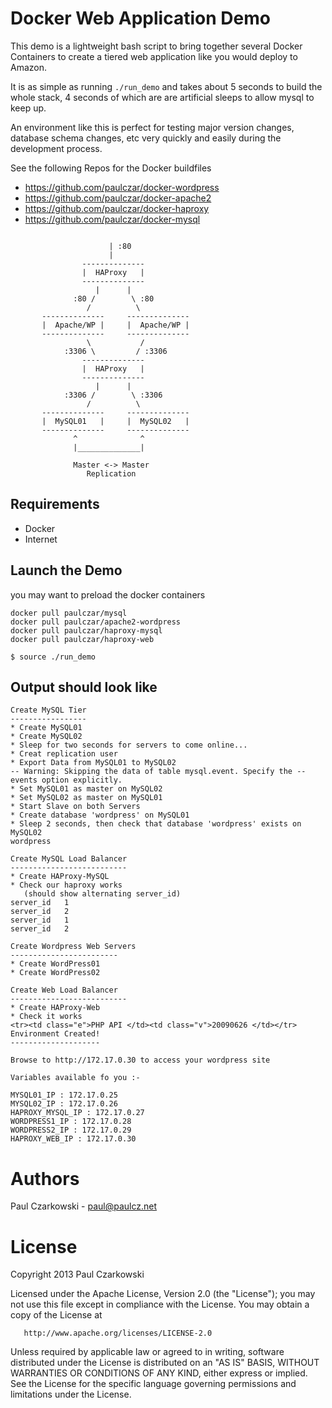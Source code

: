 # Docker Web Application Demo

This demo is a lightweight bash script to bring together several Docker Containers to create a tiered web application like you would deploy to Amazon.   

It is as simple as running `./run_demo` and takes about 5 seconds to build the whole stack,  4 seconds of which are are artificial sleeps to allow mysql to keep up.

An environment like this is perfect for testing major version changes, database schema changes, etc very quickly and easily during the development process.   

See the following Repos for the Docker buildfiles

* https://github.com/paulczar/docker-wordpress
* https://github.com/paulczar/docker-apache2
* https://github.com/paulczar/docker-haproxy
* https://github.com/paulczar/docker-mysql

```

                      | :80
                      |
                -------------- 
                |  HAProxy   |
                --------------
                   |      |
              :80 /        \ :80
                 /          \
       --------------     --------------  
       |  Apache/WP |     |  Apache/WP |   
       --------------     --------------
                 \           /
            :3306 \         / :3306
                -------------- 
                |  HAProxy   |
                --------------
                   |      |
            :3306 /        \ :3306
                 /          \
       --------------     --------------  
       |  MySQL01   |     |  MySQL02   |   
       --------------     --------------
              ^              ^
              |______________|

              Master <-> Master
                 Replication

```

## Requirements

* Docker
* Internet


## Launch the Demo

you may want to preload the docker containers

```
docker pull paulczar/mysql
docker pull paulczar/apache2-wordpress
docker pull paulczar/haproxy-mysql
docker pull paulczar/haproxy-web
```

`$ source ./run_demo`


## Output should look like

```
Create MySQL Tier
-----------------
* Create MySQL01
* Create MySQL02
* Sleep for two seconds for servers to come online...
* Creat replication user
* Export Data from MySQL01 to MySQL02
-- Warning: Skipping the data of table mysql.event. Specify the --events option explicitly.
* Set MySQL01 as master on MySQL02
* Set MySQL02 as master on MySQL01
* Start Slave on both Servers
* Create database 'wordpress' on MySQL01
* Sleep 2 seconds, then check that database 'wordpress' exists on MySQL02
wordpress

Create MySQL Load Balancer
--------------------------
* Create HAProxy-MySQL
* Check our haproxy works
   (should show alternating server_id)
server_id	1
server_id	2
server_id	1
server_id	2

Create Wordpress Web Servers
------------------------
* Create WordPress01
* Create WordPress02

Create Web Load Balancer
--------------------------
* Create HAProxy-Web
* Check it works
<tr><td class="e">PHP API </td><td class="v">20090626 </td></tr>
Environment Created!
--------------------

Browse to http://172.17.0.30 to access your wordpress site

Variables available fo you :-

MYSQL01_IP : 172.17.0.25
MYSQL02_IP : 172.17.0.26
HAPROXY_MYSQL_IP : 172.17.0.27
WORDPRESS1_IP : 172.17.0.28
WORDPRESS2_IP : 172.17.0.29
HAPROXY_WEB_IP : 172.17.0.30

```

# Authors

Paul Czarkowski - paul@paulcz.net

# License

Copyright 2013 Paul Czarkowski

   Licensed under the Apache License, Version 2.0 (the "License");
   you may not use this file except in compliance with the License.
   You may obtain a copy of the License at

       http://www.apache.org/licenses/LICENSE-2.0

   Unless required by applicable law or agreed to in writing, software
   distributed under the License is distributed on an "AS IS" BASIS,
   WITHOUT WARRANTIES OR CONDITIONS OF ANY KIND, either express or implied.
   See the License for the specific language governing permissions and
   limitations under the License.

